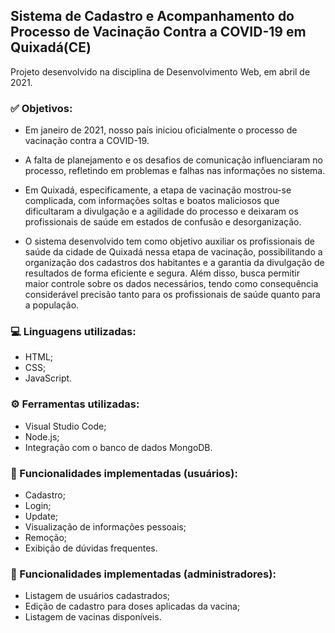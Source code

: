## Sistema de Cadastro e Acompanhamento do Processo de Vacinação Contra a COVID-19 em Quixadá(CE)

Projeto desenvolvido na disciplina de Desenvolvimento Web, em abril de 2021.

### :white_check_mark: Objetivos:

- Em janeiro de 2021, nosso país iniciou oficialmente o processo de vacinação contra a COVID-19.

- A falta de planejamento e os desafios de comunicação influenciaram no processo, refletindo em problemas e falhas nas informações no sistema.

- Em Quixadá, especificamente, a etapa de vacinação mostrou-se complicada, com informações soltas e boatos maliciosos que dificultaram a divulgação e a agilidade do processo e deixaram os profissionais de saúde em estados de confusão e desorganização.

- O sistema desenvolvido tem como objetivo auxiliar os profissionais de saúde da cidade de Quixadá nessa etapa de vacinação, possibilitando a organização dos cadastros dos habitantes e a garantia da divulgação de resultados de forma eficiente e segura. Além disso, busca permitir maior controle sobre os dados necessários, tendo como consequência considerável precisão tanto para os profissionais de saúde quanto para a população.

### :computer: Linguagens utilizadas:

- HTML;
- CSS;
- JavaScript.

### :gear: Ferramentas utilizadas:

- Visual Studio Code;
- Node.js;
- Integração com o banco de dados MongoDB.

### :bookmark_tabs: Funcionalidades implementadas (usuários):

- Cadastro;
- Login;
- Update;
- Visualização de informações pessoais;
- Remoção;
- Exibição de dúvidas frequentes.

### :bookmark_tabs: Funcionalidades implementadas (administradores):

- Listagem de usuários cadastrados;
- Edição de cadastro para doses aplicadas da vacina;
- Listagem de vacinas disponíveis.

